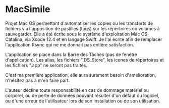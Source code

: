 # MacSimile
Projet Mac OS permettant d'automatiser les copies ou les transferts de fichiers via l'apposition de pastilles (tags) sur les répertoires ou volumes à sauvegarder.
Elle a été écrite sous le système d'exploitation Mac OS Catalina, via Xcode 12.4 et en langage Swift.
Je l'ai écrite afin de remplacer l'application Rsync qui ne me donnait pas entière satisfaction.

L'application se place dans la Barre des Tâches (pas de fenêtre d'application).
Les alias, les fichiers ".DS_Store", les icones de répertoires et les fichiers ".app" ne seront pas traités.

C'est ma première application, elle aura surement besoin d'amélioration, n'hésitez pas à m'en faire part.

L'auteur décline toute responsabilité en cas de dommage matériel ou corporel, ou de perte de données pouvant résulter d'un défaut du logiciel, ou d'une erreur de l'utilisateur lors de son installation ou de son utilisation.
